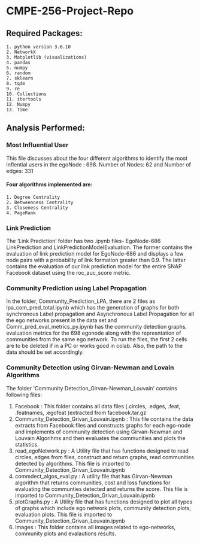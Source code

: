 # CMPE-256-Project-Repo
## Required Packages: 
    1. python version 3.6.10
    2. NetworkX
    3. Matplotlib (visualizations)
    4. pandas
    5. numpy
    6. random
    7. sklearn
    8. tqdm
    9. re
    10. Collections
    11. itertools
    12. Numpy
    13. Time

## Analysis Performed:
### Most Influential User
This file discusses about the four different algorithms to identify the most inflential users in the egoNode : 698.
Number of Nodes: 62 and
Number of edges: 331

#### Four algorithms implemented are:
    1. Degree Centrality
    2. Betweenness Centrality
    3. Closeness Centrality
    4. PageRank

### Link Prediction
The ‘Link Prediction’ folder has two .ipynb files- EgoNode-686 LinkPrediction and LinkPredictionModelEvaluation. The former contains the evaluation of link prediction model for EgoNode-686 and displays a few node pairs with a probability of link formation greater than 0.9. The latter contains the evaluation of our link prediction model for the entire SNAP Facebook dataset using the roc_auc_score metric.


### Community Prediction using Label Propagation

In the folder, Community_Prediction_LPA, there are 2 files as lpa_com_pred_total.ipynb which has the generation of graphs for both synchronous Label propagation and Asynchronous Label Propagation for all the ego networks present in the data set and Comm_pred_eval_metrics_py.ipynb has the community detection graphs, evaluation metrics for the 698 egonode along with the represntation of communities from the same ego network. 
To run the files, the first 2 cells are to be deleted if in a PC or works good in colab. Also, the path to the data should be set accordingly.

### Community Detection using Girvan-Newman and Lovain Algorithms

The folder 'Community Detection_Girvan-Newman_Louvain' contains following files:
1. Facebook : This folder contains all data files (.circles, .edges, .feat, .featnames, .egofeat )extracted from facebook.tar.gz 
2. Community_Detection_Grivan_Louvain.ipynb : This file contains the data extracts from Facebook files and constructs graphs for each ego-node and implements of community detection using Girvan-Newman and Louvain Algorihms and then evaluates the communities and plots the statistics.
3. read_egoNetwork.py : A Utility file that has functions designed to read circles, edges from files, construct and return graphs, read communities detected by algorithms. This file is imported to Community_Detection_Grivan_Louvain.ipynb
4. commdect_algos_eval.py : A utility file that has Girvan-Newman algorithm that returns communities, cost and loss functions for evaluating the communties detected and returns the score. This file is imported to Community_Detection_Grivan_Louvain.ipynb
5. plotGraphs.py : A Utility file that has functions designed to plot all types of graphs which include ego network plots, community detection plots, evaluation plots. This file is imported to Community_Detection_Grivan_Louvain.ipynb
6. Images : This folder contains all images related to ego-networks, community plots and evalautions results.
    
    
